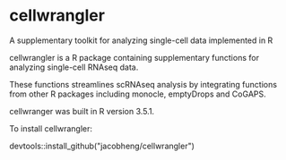 # cellwrangler
A supplementary toolkit for analyzing single-cell data implemented in R

cellwrangler is a R package containing supplementary functions for analyzing single-cell RNAseq data.

These functions streamlines scRNAseq analysis by integrating functions from other R packages  including monocle, emptyDrops and CoGAPS.

cellwranger was built in R version 3.5.1.

To install cellwrangler:

devtools::install_github("jacobheng/cellwrangler")
